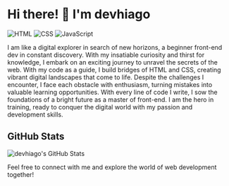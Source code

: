 # Hi there! 👋 I'm devhiago

![HTML](https://img.shields.io/badge/-HTML-E34F26?style=flat&logo=html5&logoColor=white)
![CSS](https://img.shields.io/badge/-CSS-1572B6?style=flat&logo=css3&logoColor=white)
![JavaScript](https://img.shields.io/badge/-JavaScript-F7DF1E?style=flat&logo=javascript&logoColor=black)

I am like a digital explorer in search of new horizons, a beginner front-end dev in constant discovery. With my insatiable curiosity and thirst for knowledge, I embark on an exciting journey to unravel the secrets of the web. With my code as a guide, I build bridges of HTML and CSS, creating vibrant digital landscapes that come to life. Despite the challenges I encounter, I face each obstacle with enthusiasm, turning mistakes into valuable learning opportunities. With every line of code I write, I sow the foundations of a bright future as a master of front-end. I am the hero in training, ready to conquer the digital world with my passion and development skills.

## GitHub Stats

![devhiago's GitHub Stats](https://github-readme-stats.vercel.app/api?username=devhiago&show_icons=true&theme=dark)

Feel free to connect with me and explore the world of web development together!

